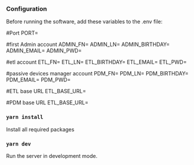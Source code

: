 ### Configuration
Before running the software, add these variables to the .env file:

#Port
PORT=

#first Admin account
ADMIN_FN=
ADMIN_LN=
ADMIN_BIRTHDAY=
ADMIN_EMAIL=
ADMIN_PWD=

#etl account
ETL_FN=
ETL_LN=
ETL_BIRTHDAY=
ETL_EMAIL=
ETL_PWD=

#passive devices manager account
PDM_FN=
PDM_LN=
PDM_BIRTHDAY=
PDM_EMAIL=
PDM_PWD=

#ETL base URL
ETL_BASE_URL=

#PDM base URL
ETL_BASE_URL=

### `yarn install`
Install all required packages

### `yarn dev`
Run the server in development mode.
